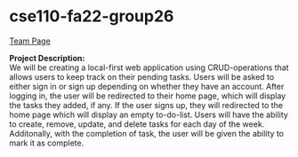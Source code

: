 # cse110-fa22-group26

[Team Page](/admin/team.md)

**Project Description:**\
We will be creating a local-first web application using CRUD-operations that allows users to keep track on their pending tasks. Users will be asked to either sign in or sign up depending on whether they have an account. After logging in, the user will be redirected to their home page, which will display the tasks they added, if any. If the user signs up, they will redirected to the home page which will display an empty to-do-list. Users will have the ability to create, remove, update, and delete tasks for each day of the week. Additonally, with the completion of task, the user will be given the ability to mark it as complete.
